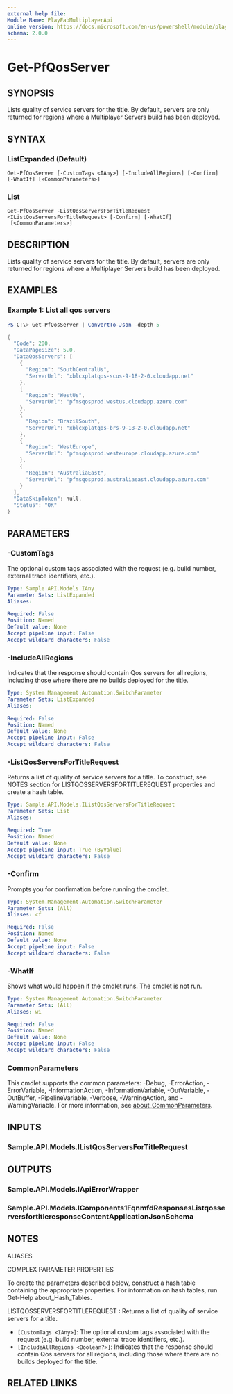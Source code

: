 ```yaml
---
external help file:
Module Name: PlayFabMultiplayerApi
online version: https://docs.microsoft.com/en-us/powershell/module/playfabmultiplayerapi/get-pfqosserver
schema: 2.0.0
---
```


# Get-PfQosServer

## SYNOPSIS
Lists quality of service servers for the title.
By default, servers are only returned for regions where a Multiplayer Servers build has been deployed.

## SYNTAX

### ListExpanded (Default)
```
Get-PfQosServer [-CustomTags <IAny>] [-IncludeAllRegions] [-Confirm] [-WhatIf] [<CommonParameters>]
```

### List
```
Get-PfQosServer -ListQosServersForTitleRequest <IListQosServersForTitleRequest> [-Confirm] [-WhatIf]
 [<CommonParameters>]
```

## DESCRIPTION
Lists quality of service servers for the title.
By default, servers are only returned for regions where a Multiplayer Servers build has been deployed.

## EXAMPLES

### Example 1: List all qos servers
```powershell
PS C:\> Get-PfQosServer | ConvertTo-Json -depth 5

{
  "Code": 200,
  "DataPageSize": 5.0,
  "DataQosServers": [
    {
      "Region": "SouthCentralUs",
      "ServerUrl": "xblcxplatqos-scus-9-18-2-0.cloudapp.net"
    },
    {
      "Region": "WestUs",
      "ServerUrl": "pfmsqosprod.westus.cloudapp.azure.com"
    },
    {
      "Region": "BrazilSouth",
      "ServerUrl": "xblcxplatqos-brs-9-18-2-0.cloudapp.net"
    },
    {
      "Region": "WestEurope",
      "ServerUrl": "pfmsqosprod.westeurope.cloudapp.azure.com"
    },
    {
      "Region": "AustraliaEast",
      "ServerUrl": "pfmsqosprod.australiaeast.cloudapp.azure.com"
    }
  ],
  "DataSkipToken": null,
  "Status": "OK"
}
```



## PARAMETERS

### -CustomTags
The optional custom tags associated with the request (e.g.
build number, external trace identifiers, etc.).

```yaml
Type: Sample.API.Models.IAny
Parameter Sets: ListExpanded
Aliases:

Required: False
Position: Named
Default value: None
Accept pipeline input: False
Accept wildcard characters: False
```

### -IncludeAllRegions
Indicates that the response should contain Qos servers for all regions, including those where there are no builds deployed for the title.

```yaml
Type: System.Management.Automation.SwitchParameter
Parameter Sets: ListExpanded
Aliases:

Required: False
Position: Named
Default value: None
Accept pipeline input: False
Accept wildcard characters: False
```

### -ListQosServersForTitleRequest
Returns a list of quality of service servers for a title.
To construct, see NOTES section for LISTQOSSERVERSFORTITLEREQUEST properties and create a hash table.

```yaml
Type: Sample.API.Models.IListQosServersForTitleRequest
Parameter Sets: List
Aliases:

Required: True
Position: Named
Default value: None
Accept pipeline input: True (ByValue)
Accept wildcard characters: False
```

### -Confirm
Prompts you for confirmation before running the cmdlet.

```yaml
Type: System.Management.Automation.SwitchParameter
Parameter Sets: (All)
Aliases: cf

Required: False
Position: Named
Default value: None
Accept pipeline input: False
Accept wildcard characters: False
```

### -WhatIf
Shows what would happen if the cmdlet runs.
The cmdlet is not run.

```yaml
Type: System.Management.Automation.SwitchParameter
Parameter Sets: (All)
Aliases: wi

Required: False
Position: Named
Default value: None
Accept pipeline input: False
Accept wildcard characters: False
```

### CommonParameters
This cmdlet supports the common parameters: -Debug, -ErrorAction, -ErrorVariable, -InformationAction, -InformationVariable, -OutVariable, -OutBuffer, -PipelineVariable, -Verbose, -WarningAction, and -WarningVariable. For more information, see [about_CommonParameters](http://go.microsoft.com/fwlink/?LinkID=113216).

## INPUTS

### Sample.API.Models.IListQosServersForTitleRequest

## OUTPUTS

### Sample.API.Models.IApiErrorWrapper

### Sample.API.Models.IComponents1FqnmfdResponsesListqosserversfortitleresponseContentApplicationJsonSchema

## NOTES

ALIASES

COMPLEX PARAMETER PROPERTIES

To create the parameters described below, construct a hash table containing the appropriate properties. For information on hash tables, run Get-Help about_Hash_Tables.


LISTQOSSERVERSFORTITLEREQUEST <IListQosServersForTitleRequest>: Returns a list of quality of service servers for a title.
  - `[CustomTags <IAny>]`: The optional custom tags associated with the request (e.g. build number, external trace identifiers, etc.).
  - `[IncludeAllRegions <Boolean?>]`: Indicates that the response should contain Qos servers for all regions, including those where there are no builds deployed for the title.

## RELATED LINKS

